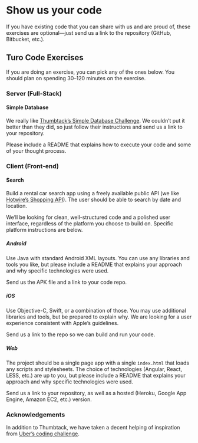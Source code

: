 # Show us your code

If you have existing code that you can share with us and are proud of, these exercises are optional—just send us a link to the repository (GitHub, Bitbucket, etc.).

## Turo Code Exercises

If you are doing an exercise, you can pick any of the ones below. You should plan on spending 30–120 minutes on the exercise.

### Server (Full-Stack)

#### Simple Database

We really like [Thumbtack’s Simple Database Challenge][sdb]. We couldn’t put it better than they did, so just follow their instructions and send us a link to your repository.

[sdb]: https://www.thumbtack.com/challenges/simple-database

Please include a README that explains how to execute your code and some of your thought process. 


### Client (Front-end)

#### Search

Build a rental car search app using a freely available public API (we like [Hotwire’s Shopping API][hotwire]). The user should be able to search by date and location.

We’ll be looking for clean, well-structured code and a polished user interface, regardless of the platform you choose to build on. Specific platform instructions are below.

[hotwire]: http://developer.hotwire.com/docs/Rental_Car_Shopping_API

##### Android

Use Java with standard Android XML layouts. You can use any libraries and tools you like, but please include a README that explains your approach and why specific technologies were used.

Send us the APK file and a link to your code repo.

##### iOS

Use Objective-C, Swift, or a combination of those. You may use additional libraries and tools, but be prepared to explain why. We are looking for a user experience consistent with Apple’s guidelines.  

Send us a link to the repo so we can build and run your code.

##### Web

The project should be a single page app with a single `index.html` that loads any scripts and stylesheets. The choice of technologies (Angular, React, LESS, etc.) are up to you, but please include a README that explains your approach and why specific technologies were used. 

Send us a link to your repository, as well as a hosted (Heroku, Google App Engine, Amazon EC2, etc.) version.


### Acknowledgements

In addition to Thumbtack, we have taken a decent helping of inspiration from [Uber’s coding challenge][uber].

[uber]: https://github.com/uber/coding-challenge-tools
